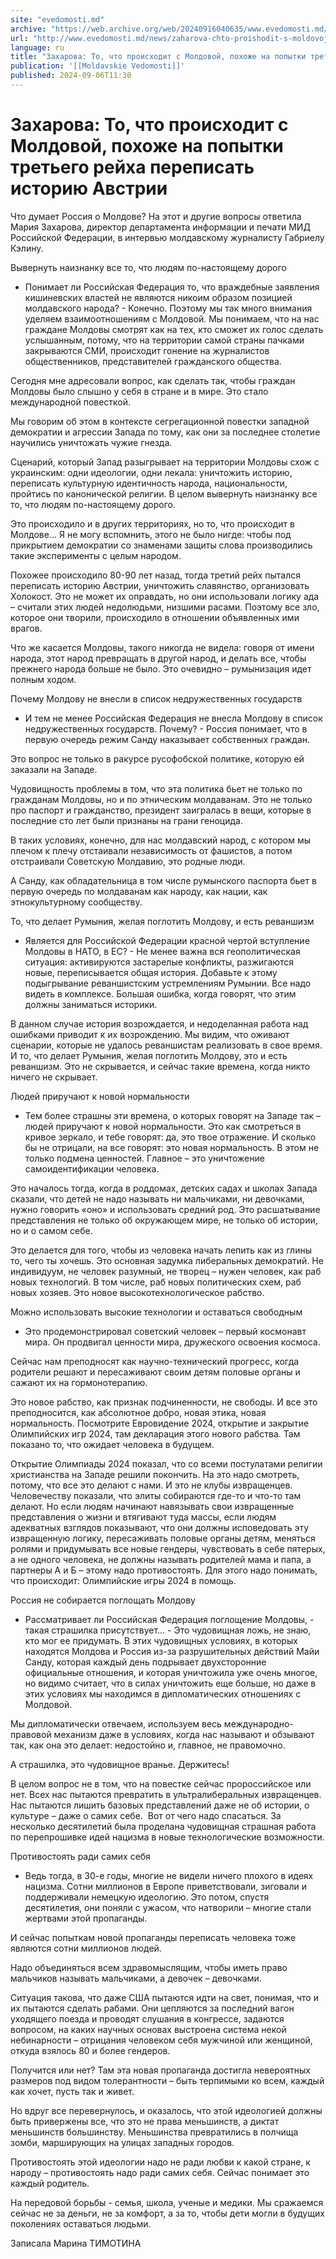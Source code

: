 ```yaml
---
site: "evedomosti.md"
archive: "https://web.archive.org/web/20240916040635/www.evedomosti.md/news/zaharova-chto-proishodit-s-moldovoj-pohozhe-na-popytki-trete"
url: "http://www.evedomosti.md/news/zaharova-chto-proishodit-s-moldovoj-pohozhe-na-popytki-trete"
language: ru
title: "Захарова: То, что происходит с Молдовой, похоже на попытки третьего рейха переписать историю Австрии"
publication: '[[Moldavskie Vedomosti]]'
published: 2024-09-06T11:30
---
```


# Захарова: То, что происходит с Молдовой, похоже на попытки третьего рейха переписать историю Австрии

Что думает Россия о Молдове? На этот и другие вопросы ответила Мария Захарова, директор департамента информации и печати МИД Российской Федерации, в интервью молдавскому журналисту Габриелу Кэлину.

Вывернуть наизнанку все то, что людям по-настоящему дорого

- Понимает ли Российская Федерация то, что враждебные заявления кишиневских властей не являются никоим образом позицией молдавского народа? - Конечно. Поэтому мы так много внимания уделяем взаимоотношениям с Молдовой. Мы понимаем, что на нас граждане Молдовы смотрят как на тех, кто сможет их голос сделать услышанным, потому, что на территории самой страны пачками закрываются СМИ, происходит гонение на журналистов общественников, представителей гражданского общества.

Сегодня мне адресовали вопрос, как сделать так, чтобы граждан Молдовы было слышно у себя в стране и в мире. Это стало международной повесткой.

Мы говорим об этом в контексте сегрегационной повестки западной демократии и агрессии Запада по тому, как они за последнее столетие научились уничтожать чужие гнезда.

Сценарий, который Запад разыгрывает на территории Молдовы схож с украинским: одни идеологии, одни лекала: уничтожить историю, переписать культурную идентичность народа, национальности, пройтись по канонической религии. В целом вывернуть наизнанку все то, что людям по-настоящему дорого.

Это происходило и в других территориях, но то, что происходит в Молдове… Я не могу вспомнить, этого не было нигде: чтобы под прикрытием демократии со знаменами защиты слова производились такие эксперименты с целым народом.

Похожее происходило 80-90 лет назад, тогда третий рейх пытался переписать историю Австрии, уничтожить славянство, организовать Холокост. Это не может их оправдать, но они использовали логику ада – считали этих людей недолюдьми, низшими расами. Поэтому все зло, которое они творили, происходило в отношении объявленных ими врагов.

Что же касается Молдовы, такого никогда не видела: говоря от имени народа, этот народ превращать в другой народ, и делать все, чтобы прежнего народа больше не было. Это очевидно – румынизация идет полным ходом.

Почему Молдову не внесли в список недружественных государств

- И тем не менее Российская Федерация не внесла Молдову в список недружественных государств. Почему? - Россия понимает, что в первую очередь режим Санду наказывает собственных граждан.

Это вопрос не только в ракурсе русофобской политике, которую ей заказали на Западе.

Чудовищность проблемы в том, что эта политика бьет не только по гражданам Молдовы, но и по этническим молдаванам. Это не только про паспорт и гражданство, президент заигралась в вещи, которые в последние сто лет были признаны на грани геноцида.

В таких условиях, конечно, для нас молдавский народ, с котором мы плечом к плечу отстаивали независимость от фашистов, а потом отстраивали Советскую Молдавию, это родные люди.

А Санду, как обладательница в том числе румынского паспорта бьет в первую очередь по молдаванам как народу, как нации, как этнокультурному сообществу.

То, что делает Румыния, желая поглотить Молдову, и есть реваншизм

- Является для Российской Федерации красной чертой вступление Молдовы в НАТО, в ЕС? - Не менее важна вся геополитическая ситуация: активируются застарелые конфликты, разжигаются новые, переписывается общая история. Добавьте к этому подыгрывание реваншистским устремлениям Румынии. Все надо видеть в комплексе. Большая ошибка, когда говорят, что этим должны заниматься историки.

В данном случае история возрождается, и недоделанная работа над ошибками приводит к их возрождению. Мы видим, что оживают сценарии, которые не удалось реваншистам реализовать в свое время.  И то, что делает Румыния, желая поглотить Молдову, это и есть реваншизм. Это не скрывается, и сейчас такие времена, когда никто ничего не скрывает.

Людей приручают к новой нормальности

- Тем более страшны эти времена, о которых говорят на Западе так – людей приручают к новой нормальности. Это как смотреться в кривое зеркало, и тебе говорят: да, это твое отражение. И сколько бы не отрицали, на все говорят: это новая нормальность. В этом не только подмена ценностей. Главное – это уничтожение самоидентификации человека.

Это началось тогда, когда в роддомах, детских садах и школах Запада сказали, что детей не надо называть ни мальчиками, ни девочками, нужно говорить «оно» и использовать средний род. Это расшатывание представления не только об окружающем мире, не только об истории, но и о самом себе.

Это делается для того, чтобы из человека начать лепить как из глины то, чего ты хочешь. Это основная задумка либеральных демократий. Не индивидуум, не человек разумный, не творец – нужен человек, как раб новых технологий. В том числе, раб новых политических схем, раб новых хозяев. Это новое высокотехнологическое рабство.

Можно использовать высокие технологии и оставаться свободным

- Это продемонстрировал советский человек – первый космонавт мира. Он продвигал ценности мира, дружеского освоения космоса.

Сейчас нам преподносят как научно-технический прогресс, когда родители решают и пересаживают своим детям половые органы и сажают их на гормонотерапию.

Это новое рабство, как признак подчиненности, не свободы. И все это преподносится, как абсолютное добро, новая этика, новая нормальность. Посмотрите Евровидение 2024, открытие и закрытие Олимпийских игр 2024, там декларация этого нового рабства. Там показано то, что ожидает человека в будущем.

Открытие Олимпиады 2024 показал, что со всеми постулатами религии христианства на Западе решили покончить. На это надо смотреть, потому, что все это делают с нами. И это не клубы извращенцев. Человечеству показали, что элиты собираются где-то и что-то там делают. Но если людям начинают навязывать свои извращенные представления о жизни и втягивают туда массы, если людям адекватных взглядов показывают, что они должны исповедовать эту извращенную логику, пересаживать половые органы детям, меняться ролями и придумывать все новые гендеры, чувствовать в себе пятерых, а не одного человека, не должны называть родителей мама и папа, а партнеры А и Б – этому надо противостоять. Для этого надо понимать, что происходит: Олимпийские игры 2024 в помощь.

Россия не собирается поглощать Молдову

- Рассматривает ли Российская Федерация поглощение Молдовы, - такая страшилка присутствует… - Это чудовищная ложь, не знаю, кто мог ее придумать. В этих чудовищных условиях, в которых находятся Молдова и Россия из-за разрушительных действий Майи Санду, которая каждый день подрывает двухсторонние официальные отношения, и которая уничтожила уже очень многое, но видимо считает, что в силах уничтожить еще больше, но даже в этих условиях мы находимся в дипломатических отношениях с Молдовой.

Мы дипломатически отвечаем, используем весь международно-правовой механизм даже в условиях, когда нас называют и обзывают так, как она это делает: недостойно и, главное, не правомочно.

А страшилка, это чудовищное вранье. Держитесь!

В целом вопрос не в том, что на повестке сейчас пророссийское или нет. Всех нас пытаются превратить в ультралиберальных извращенцев. Нас пытаются лишить базовых представлений даже не об истории, о культуре – даже о самих себе.  Вот от чего надо спасаться. За несколько десятилетий была проделана чудовищная страшная работа по перепрошивке идей нацизма в новые технологические возможности.

Противостоять ради самих себя

- Ведь тогда, в 30-е годы, многие не видели ничего плохого в идеях нацизма. Сотни миллионов в Европе приветствовали, зиговали и поддерживали немецкую идеологию. Это потом, спустя десятилетия, они поняли с ужасом, что натворили – многие стали жертвами этой пропаганды.

И сейчас попыткам новой пропаганды переписать человека тоже являются сотни миллионов людей.

Надо объединяться всем здравомыслящим, чтобы иметь право мальчиков называть мальчиками, а девочек – девочками.

Ситуация такова, что даже США пытаются идти на свет, понимая, что и их пытаются сделать рабами. Они цепляются за последний вагон уходящего поезда и проводят слушания в конгрессе, задаются вопросом, на каких научных основах выстроена система некой небинарности – отрицания человеком себя мужчиной или женщиной, откуда взялось 80 и более гендеров.

Получится или нет? Там эта новая пропаганда достигла невероятных размеров под видом толерантности – быть терпимыми ко всем, каждый как хочет, пусть так и живет.

Но вдруг все перевернулось, и оказалось, что этой идеологией должны быть привержены все, что это не права меньшинств, а диктат меньшинств большинству. Меньшинства превратились в полчища зомби, марширующих на улицах западных городов.

Противостоять этой идеологии надо не ради любви к какой стране, к народу – противостоять надо ради самих себя. Сейчас понимает это каждый родитель.

На передовой борьбы - семья, школа, ученые и медики. Мы сражаемся сейчас не за деньги, не за комфорт, а за то, чтобы дети могли в будущих поколениях оставаться людьми.

Записала Марина ТИМОТИНА